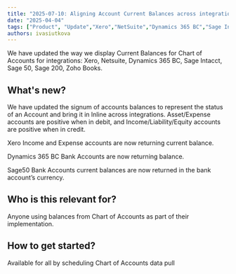 ```yaml
---
title: "2025-07-10: Aligning Account Current Balances across integrations"
date: "2025-04-04"
tags: ["Product", "Update","Xero","NetSuite","Dynamics 365 BC","Sage Intacct", "Sage 50", "Sage 200", "Zoho Books"]
authors: ivasiutkova
---
```


We have updated the way we display Current Balances for Chart of Accounts for integrations: Xero, Netsuite, Dynamics 365 BC, Sage Intacct, Sage 50, Sage 200, Zoho Books.

<!--truncate-->

## What's new?

We have updated the signum of accounts balances to represent the status of an Account and bring it in lnline across integrations. Asset/Expense accounts are positive when in debit, and Income/Liability/Equity accounts are positive when in credit.

Xero Income and Expense accounts are now returning current balance.

Dynamics 365 BC Bank Accounts are now returning balance.

Sage50 Bank Accounts current balances are now returned in the bank account’s currency.

## Who is this relevant for?

Anyone using balances from Chart of Accounts as part of their implementation.

## How to get started?

Available for all by scheduling Chart of Accounts data pull